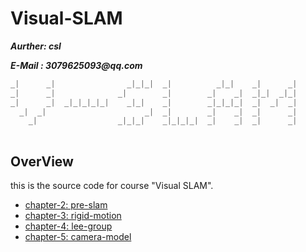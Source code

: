 # Visual-SLAM



___Aurther: csl___

___E-Mail : 3079625093@qq.com___

```cpp
_|      _|                _|_|_|  _|          _|_|    _|      _|  
_|      _|              _|        _|        _|    _|  _|_|  _|_|  
_|      _|  _|_|_|_|_|    _|_|    _|        _|_|_|_|  _|  _|  _|  
  _|  _|                      _|  _|        _|    _|  _|      _|  
    _|                  _|_|_|    _|_|_|_|  _|    _|  _|      _|  
                                                                  
```

## OverView

this is the source code for course "Visual SLAM".

+ [chapter-2: pre-slam](./chp2-pre-slam/)
+ [chapter-3: rigid-motion](./chp3-rigid-motion/)
+ [chapter-4: lee-group](./chp4-lee-group/)
+ [chapter-5: camera-model](./chp5-camera-model/)